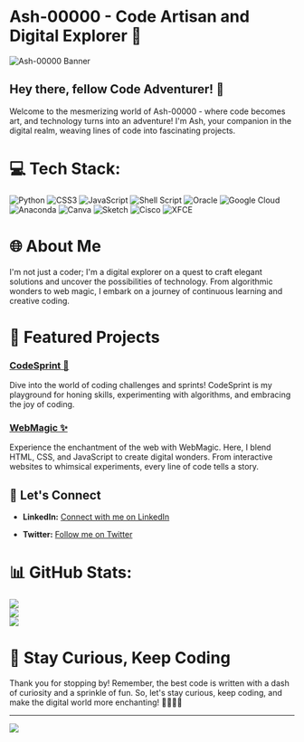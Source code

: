 # Ash-00000 - Code Artisan and Digital Explorer 🚀

![Ash-00000 Banner](https://raw.githubusercontent.com/Ash-00000/Ash-00000/main/assets/banner.png)

## Hey there, fellow Code Adventurer! 👋

Welcome to the mesmerizing world of Ash-00000 - where code becomes art, and technology turns into an adventure! I'm Ash, your companion in the digital realm, weaving lines of code into fascinating projects.

# 💻 Tech Stack:
![Python](https://img.shields.io/badge/python-3670A0?style=for-the-badge&logo=python&logoColor=ffdd54) ![CSS3](https://img.shields.io/badge/css3-%231572B6.svg?style=for-the-badge&logo=css3&logoColor=white) ![JavaScript](https://img.shields.io/badge/javascript-%23323330.svg?style=for-the-badge&logo=javascript&logoColor=%23F7DF1E) ![Shell Script](https://img.shields.io/badge/shell_script-%23121011.svg?style=for-the-badge&logo=gnu-bash&logoColor=white) ![Oracle](https://img.shields.io/badge/Oracle-F80000?style=for-the-badge&logo=oracle&logoColor=white) ![Google Cloud](https://img.shields.io/badge/GoogleCloud-%234285F4.svg?style=for-the-badge&logo=google-cloud&logoColor=white) ![Anaconda](https://img.shields.io/badge/Anaconda-%2344A833.svg?style=for-the-badge&logo=anaconda&logoColor=white) ![Canva](https://img.shields.io/badge/Canva-%2300C4CC.svg?style=for-the-badge&logo=Canva&logoColor=white) ![Sketch](https://img.shields.io/badge/Sketch-FFB387?style=for-the-badge&logo=sketch&logoColor=black) ![Cisco](https://img.shields.io/badge/cisco-%23049fd9.svg?style=for-the-badge&logo=cisco&logoColor=black) ![XFCE](https://img.shields.io/badge/XFCE-%232284F2.svg?style=for-the-badge&logo=xfce&logoColor=white)

# 🌐 About Me

I'm not just a coder; I'm a digital explorer on a quest to craft elegant solutions and uncover the possibilities of technology. From algorithmic wonders to web magic, I embark on a journey of continuous learning and creative coding.

# 🚀 Featured Projects

### [CodeSprint 💨](https://github.com/Ash-00000/CodeSprint)

Dive into the world of coding challenges and sprints! CodeSprint is my playground for honing skills, experimenting with algorithms, and embracing the joy of coding.

### [WebMagic ✨](https://github.com/Ash-00000/WebMagic)

Experience the enchantment of the web with WebMagic. Here, I blend HTML, CSS, and JavaScript to create digital wonders. From interactive websites to whimsical experiments, every line of code tells a story.

## 🌈 Let's Connect

- **LinkedIn:** [Connect with me on LinkedIn](https://www.linkedin.com/in/ash-00000/)
  
- **Twitter:** [Follow me on Twitter](https://twitter.com/Ash_00000)

# 📊 GitHub Stats:
![](https://github-readme-stats.vercel.app/api?username=Ash-00000&theme=dark&hide_border=true&include_all_commits=false&count_private=false)<br/>
![](https://github-readme-streak-stats.herokuapp.com/?user=Ash-00000&theme=dark&hide_border=true)<br/>
![](https://github-readme-stats.vercel.app/api/top-langs/?username=Ash-00000&theme=dark&hide_border=true&include_all_commits=false&count_private=false&layout=compact)

# 🚨 Stay Curious, Keep Coding

Thank you for stopping by! Remember, the best code is written with a dash of curiosity and a sprinkle of fun. So, let's stay curious, keep coding, and make the digital world more enchanting! 🚀👨‍💻🔮

---
[![](https://visitcount.itsvg.in/api?id=Ash-00000&icon=0&color=0)](https://visitcount.itsvg.in)

<!-- Proudly created with GPRM ( https://gprm.itsvg.in ) -->
